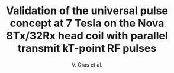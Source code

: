 ---
cat: ciel
subcat: neurophysics
bestof: false
author: V. Gras et al.
title: Validation of the universal pulse concept at 7 Tesla on the Nova 8Tx/32Rx head coil with parallel transmit kT-point RF pulses
year: 2017
type: inproceedings
---